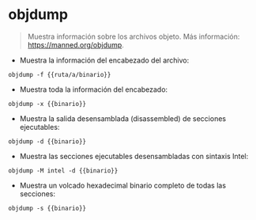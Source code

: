 # objdump

> Muestra información sobre los archivos objeto.
> Más información: <https://manned.org/objdump>.

- Muestra la información del encabezado del archivo:

`objdump -f {{ruta/a/binario}}`

- Muestra toda la información del encabezado:

`objdump -x {{binario}}`

- Muestra la salida desensamblada (disassembled) de secciones ejecutables:

`objdump -d {{binario}}`

- Muestra las secciones ejecutables desensambladas con sintaxis Intel:

`objdump -M intel -d {{binario}}`

- Muestra un volcado hexadecimal binario completo de todas las secciones:

`objdump -s {{binario}}`
